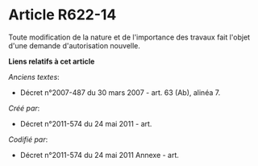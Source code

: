 # Article R622-14

Toute modification de la nature et de l'importance des travaux fait l'objet d'une demande d'autorisation nouvelle.

**Liens relatifs à cet article**

_Anciens textes_:

  - Décret n°2007-487 du 30 mars 2007 - art. 63 (Ab), alinéa 7.

_Créé par_:

  - Décret n°2011-574 du 24 mai 2011  - art.

_Codifié par_:

  - Décret n°2011-574 du 24 mai 2011 Annexe - art.
